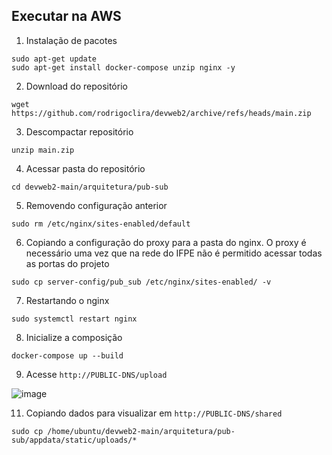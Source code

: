 ## Executar na AWS

1. Instalação de pacotes
```
sudo apt-get update
sudo apt-get install docker-compose unzip nginx -y
```


2. Download do repositório
```
wget  https://github.com/rodrigoclira/devweb2/archive/refs/heads/main.zip
```

3. Descompactar repositório
```
unzip main.zip
```

4. Acessar pasta do repositório
```
cd devweb2-main/arquitetura/pub-sub
```

5. Removendo configuração anterior
```
sudo rm /etc/nginx/sites-enabled/default
```

6. Copiando a configuração do proxy para a pasta do nginx. O proxy é necessário uma vez que na rede do IFPE não é permitido acessar todas as portas do projeto
```
sudo cp server-config/pub_sub /etc/nginx/sites-enabled/ -v
```

7. Restartando o nginx
```
sudo systemctl restart nginx
```

8. Inicialize a composição
```
docker-compose up --build
```
9. Acesse `http://PUBLIC-DNS/upload`

![image](https://github.com/user-attachments/assets/0a98eb67-4195-48f8-bbd9-2440f06abe3a)


11. Copiando dados para visualizar em `http://PUBLIC-DNS/shared`
```
sudo cp /home/ubuntu/devweb2-main/arquitetura/pub-sub/appdata/static/uploads/* 
```


